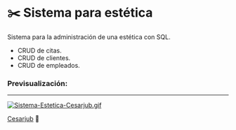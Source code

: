 # ✂️ Sistema para estética

Sistema para la administración de una estética con SQL.

- CRUD de citas.
- CRUD de clientes.
- CRUD de empleados.

### Previsualización:

---

[![Sistema-Estetica-Cesarjub.gif](https://i.postimg.cc/Dz3MHxH6/Sistema-Estetica-Cesarjub.gif)](https://postimg.cc/TKQ0WJR5)

[Cesarjub](https://github.com/Cesarjub) 🙂
